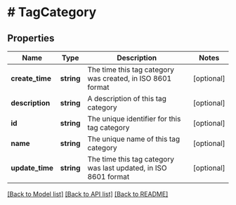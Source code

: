 # # TagCategory

## Properties

Name | Type | Description | Notes
------------ | ------------- | ------------- | -------------
**create_time** | **string** | The time this tag category was created, in ISO 8601 format | [optional]
**description** | **string** | A description of this tag category | [optional]
**id** | **string** | The unique identifier for this tag category | [optional]
**name** | **string** | The unique name of this tag category | [optional]
**update_time** | **string** | The time this tag category was last updated, in ISO 8601 format | [optional]

[[Back to Model list]](../../README.md#models) [[Back to API list]](../../README.md#endpoints) [[Back to README]](../../README.md)

